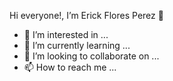 Hi everyone!, I’m Erick Flores Perez 👋


- 👀 I’m interested in ...
- 🌱 I’m currently learning ...
- 💞️ I’m looking to collaborate on ...
- 📫 How to reach me ...
